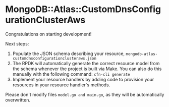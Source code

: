 # MongoDB::Atlas::CustomDnsConfigurationClusterAws

Congratulations on starting development!

Next steps:

1. Populate the JSON schema describing your resource, `mongodb-atlas-customdnsconfigurationclusteraws.json`
2. The RPDK will automatically generate the correct resource model from the
   schema whenever the project is built via Make.
   You can also do this manually with the following command: `cfn-cli generate`
3. Implement your resource handlers by adding code to provision your resources in your resource handler's methods.

Please don't modify files `model.go and main.go`, as they will be automatically overwritten.
